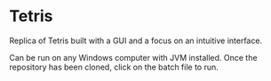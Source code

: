 # Tetris

Replica of Tetris built with a GUI and a focus on an intuitive interface.

Can be run on any Windows computer with JVM installed. Once the repository has been cloned, click on the batch file to run.
